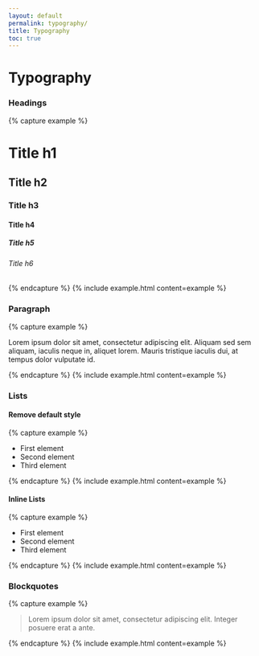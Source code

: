 ```yaml
---
layout: default
permalink: typography/
title: Typography
toc: true
---
```


# Typography

### Headings
{% capture example %}
<h1>Title h1</h1>
<h2>Title h2</h2>
<h3>Title h3</h3>
<h4>Title h4</h4>
<h5>Title h5</h5>
<h6>Title h6</h6>
{% endcapture %}
{% include example.html content=example %}

### Paragraph
{% capture example %}
<p>Lorem ipsum dolor sit amet, consectetur adipiscing elit. Aliquam sed sem aliquam, iaculis neque in, aliquet lorem. Mauris tristique iaculis dui, at tempus dolor vulputate id.</p>
{% endcapture %}
{% include example.html content=example %}

### Lists
#### Remove default style
{% capture example %}
<ul class="list clean">
<li>First element</li>
<li>Second element</li>
<li>Third element</li>
</ul>
{% endcapture %}
{% include example.html content=example %}

#### Inline Lists
{% capture example %}
<ul class="list inline">
<li>First element</li>
<li>Second element</li>
<li>Third element</li>
</ul>
{% endcapture %}
{% include example.html content=example %}

### Blockquotes
{% capture example %}
<blockquote>
Lorem ipsum dolor sit amet, consectetur adipiscing elit. Integer posuere erat a ante.
</blockquote>
{% endcapture %}
{% include example.html content=example %}
